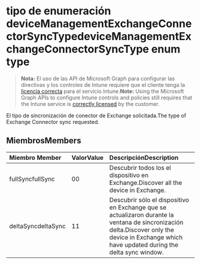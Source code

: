 # <a name="devicemanagementexchangeconnectorsynctype-enum-type"></a><span data-ttu-id="a27b0-101">tipo de enumeración deviceManagementExchangeConnectorSyncType</span><span class="sxs-lookup"><span data-stu-id="a27b0-101">deviceManagementExchangeConnectorSyncType enum type</span></span>

> <span data-ttu-id="a27b0-102">**Nota:** El uso de las API de Microsoft Graph para configurar las directivas y los controles de Intune requiere que el cliente tenga la [licencia correcta](https://go.microsoft.com/fwlink/?linkid=839381) para el servicio Intune.</span><span class="sxs-lookup"><span data-stu-id="a27b0-102">**Note:** Using the Microsoft Graph APIs to configure Intune controls and policies still requires that the Intune service is [correctly licensed](https://go.microsoft.com/fwlink/?linkid=839381) by the customer.</span></span>

<span data-ttu-id="a27b0-103">El tipo de sincronización de conector de Exchange solicitada.</span><span class="sxs-lookup"><span data-stu-id="a27b0-103">The type of Exchange Connector sync requested.</span></span>
## <a name="members"></a><span data-ttu-id="a27b0-104">Miembros</span><span class="sxs-lookup"><span data-stu-id="a27b0-104">Members</span></span>
|<span data-ttu-id="a27b0-105">Miembro	</span><span class="sxs-lookup"><span data-stu-id="a27b0-105">Member</span></span>|<span data-ttu-id="a27b0-106">Valor</span><span class="sxs-lookup"><span data-stu-id="a27b0-106">Value</span></span>|<span data-ttu-id="a27b0-107">Descripción</span><span class="sxs-lookup"><span data-stu-id="a27b0-107">Description</span></span>|
|:---|:---|:---|
|<span data-ttu-id="a27b0-108">fullSync</span><span class="sxs-lookup"><span data-stu-id="a27b0-108">fullSync</span></span>|<span data-ttu-id="a27b0-109">0</span><span class="sxs-lookup"><span data-stu-id="a27b0-109">0</span></span>|<span data-ttu-id="a27b0-110">Descubrir todos los el dispositivo en Exchange.</span><span class="sxs-lookup"><span data-stu-id="a27b0-110">Discover all the device in Exchange.</span></span>|
|<span data-ttu-id="a27b0-111">deltaSync</span><span class="sxs-lookup"><span data-stu-id="a27b0-111">deltaSync</span></span>|<span data-ttu-id="a27b0-112">1</span><span class="sxs-lookup"><span data-stu-id="a27b0-112">1</span></span>|<span data-ttu-id="a27b0-113">Descubrir sólo el dispositivo en Exchange que se actualizaron durante la ventana de sincronización delta.</span><span class="sxs-lookup"><span data-stu-id="a27b0-113">Discover only the device in Exchange which have updated during the delta sync window.</span></span>|



